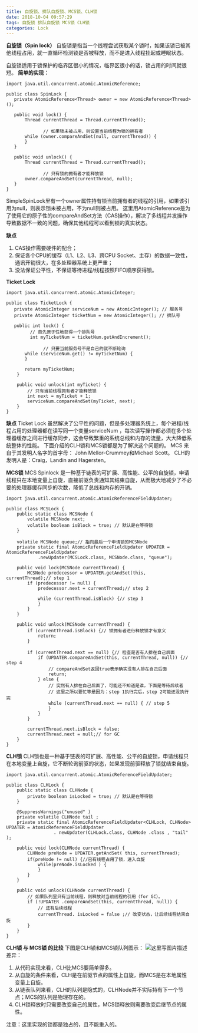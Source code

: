 ```yaml
---
title: 自旋锁、排队自旋锁、MCS锁、CLH锁
date: 2018-10-04 09:57:29
tags: 自旋锁 排队自旋锁 MCS锁 CLH锁
categories: Lock
---
```


**自旋锁（Spin lock）**
自旋锁是指当一个线程尝试获取某个锁时，如果该锁已被其他线程占用，就一直循环检测锁是否被释放，而不是进入线程挂起或睡眠状态。
<!-- more -->
自旋锁适用于锁保护的临界区很小的情况，临界区很小的话，锁占用的时间就很短。
**简单的实现：**

```
import java.util.concurrent.atomic.AtomicReference;

public class SpinLock {
   private AtomicReference<Thread> owner = new AtomicReference<Thread>();

   public void lock() {
       Thread currentThread = Thread.currentThread();

              // 如果锁未被占用，则设置当前线程为锁的拥有者
       while (owner.compareAndSet(null, currentThread)) {
       }
   }

   public void unlock() {
       Thread currentThread = Thread.currentThread();

              // 只有锁的拥有者才能释放锁
       owner.compareAndSet(currentThread, null);
   }
}
```
SimpleSpinLock里有一个owner属性持有锁当前拥有者的线程的引用，如果该引用为null，则表示锁未被占用，不为null则被占用。
这里用AtomicReference是为了使用它的原子性的compareAndSet方法（CAS操作），解决了多线程并发操作导致数据不一致的问题，确保其他线程可以看到锁的真实状态。

**缺点**

 1. CAS操作需要硬件的配合；
 2. 保证各个CPU的缓存（L1、L2、L3、跨CPU Socket、主存）的数据一致性，通讯开销很大，在多处理器系统上更严重；
 3. 没法保证公平性，不保证等待进程/线程按照FIFO顺序获得锁。

 **Ticket Lock**


```
import java.util.concurrent.atomic.AtomicInteger;

public class TicketLock {
   private AtomicInteger serviceNum = new AtomicInteger(); // 服务号
   private AtomicInteger ticketNum = new AtomicInteger(); // 排队号

   public int lock() {
         // 首先原子性地获得一个排队号
         int myTicketNum = ticketNum.getAndIncrement();

              // 只要当前服务号不是自己的就不断轮询
       while (serviceNum.get() != myTicketNum) {
       }

       return myTicketNum;
    }

    public void unlock(int myTicket) {
        // 只有当前线程拥有者才能释放锁
        int next = myTicket + 1;
        serviceNum.compareAndSet(myTicket, next);
    }
}
```
**缺点**
Ticket Lock 虽然解决了公平性的问题，但是多处理器系统上，每个进程/线程占用的处理器都在读写同一个变量serviceNum ，每次读写操作都必须在多个处理器缓存之间进行缓存同步，这会导致繁重的系统总线和内存的流量，大大降低系统整体的性能。
下面介绍的CLH锁和MCS锁都是为了解决这个问题的。
MCS 来自于其发明人名字的首字母： John Mellor-Crummey和Michael Scott。
CLH的发明人是：Craig，Landin and Hagersten。

**MCS锁**
MCS Spinlock 是一种基于链表的可扩展、高性能、公平的自旋锁，申请线程只在本地变量上自旋，直接前驱负责通知其结束自旋，从而极大地减少了不必要的处理器缓存同步的次数，降低了总线和内存的开销。

```
import java.util.concurrent.atomic.AtomicReferenceFieldUpdater;

public class MCSLock {
    public static class MCSNode {
        volatile MCSNode next;
        volatile boolean isBlock = true; // 默认是在等待锁
    }

    volatile MCSNode queue;// 指向最后一个申请锁的MCSNode
    private static final AtomicReferenceFieldUpdater UPDATER = AtomicReferenceFieldUpdater
            .newUpdater(MCSLock.class, MCSNode.class, "queue");

    public void lock(MCSNode currentThread) {
        MCSNode predecessor = UPDATER.getAndSet(this, currentThread);// step 1
        if (predecessor != null) {
            predecessor.next = currentThread;// step 2

            while (currentThread.isBlock) {// step 3
            }
        }
    }

    public void unlock(MCSNode currentThread) {
        if (currentThread.isBlock) {// 锁拥有者进行释放锁才有意义
            return;
        }

        if (currentThread.next == null) {// 检查是否有人排在自己后面
            if (UPDATER.compareAndSet(this, currentThread, null)) {// step 4
                // compareAndSet返回true表示确实没有人排在自己后面
                return;
            } else {
                // 突然有人排在自己后面了，可能还不知道是谁，下面是等待后续者
                // 这里之所以要忙等是因为：step 1执行完后，step 2可能还没执行完
                while (currentThread.next == null) { // step 5
                }
            }
        }

        currentThread.next.isBlock = false;
        currentThread.next = null;// for GC
    }
}
```
**CLH锁**
CLH锁也是一种基于链表的可扩展、高性能、公平的自旋锁，申请线程只在本地变量上自旋，它不断轮询前驱的状态，如果发现前驱释放了锁就结束自旋。

```
import java.util.concurrent.atomic.AtomicReferenceFieldUpdater;

public class CLHLock {
    public static class CLHNode {
        private boolean isLocked = true; // 默认是在等待锁
    }

    @SuppressWarnings("unused" )
    private volatile CLHNode tail ;
    private static final AtomicReferenceFieldUpdater<CLHLock, CLHNode> UPDATER = AtomicReferenceFieldUpdater
                  . newUpdater(CLHLock.class, CLHNode .class , "tail" );

    public void lock(CLHNode currentThread) {
        CLHNode preNode = UPDATER.getAndSet( this, currentThread);
        if(preNode != null) {//已有线程占用了锁，进入自旋
            while(preNode.isLocked ) {
            }
        }
    }

    public void unlock(CLHNode currentThread) {
        // 如果队列里只有当前线程，则释放对当前线程的引用（for GC）。
        if (!UPDATER .compareAndSet(this, currentThread, null)) {
            // 还有后续线程
            currentThread. isLocked = false ;// 改变状态，让后续线程结束自旋
        }
    }
}
```
**CLH锁 与 MCS锁 的比较**
下图是CLH锁和MCS锁队列图示：
![这里写图片描述](20160821171227925.png)
差异：

 1. 从代码实现来看，CLH比MCS要简单得多。
 2. 从自旋的条件来看，CLH是在前驱节点的属性上自旋，而MCS是在本地属性变量上自旋。
 3. 从链表队列来看，CLH的队列是隐式的，CLHNode并不实际持有下一个节点；MCS的队列是物理存在的。
 4. CLH锁释放时只需要改变自己的属性，MCS锁释放则需要改变后继节点的属性。

 注意：这里实现的锁都是独占的，且不能重入的。
